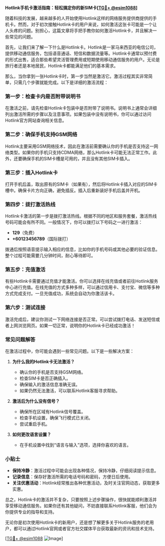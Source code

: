 **Hotlink手机卡激活指南：轻松搞定你的新SIM卡[[TG💪+ @esim1088](https://t.me/s/esim1088)]**

随着科技的发展，越来越多的人开始使用Hotlink这样的网络服务提供商提供的手机卡。然而，对于初次接触Hotlink卡的用户来说，如何激活这张卡可能是一个让人头疼的问题。别担心，这篇文章将手把手教你如何激活Hotlink卡，并且解决一些常见的问题。

首先，让我们来了解一下什么是Hotlink卡。Hotlink是一家马来西亚的电信公司，提供移动通信服务，包括语音通话、短信和数据流量等。Hotlink卡通常以预付费的形式出售，适合那些希望灵活管理费用或短期使用移动通信服务的用户。无论是旅行者还是本地居民，Hotlink卡都能满足他们的基本需求。

那么，当你拿到一张Hotlink卡时，第一步当然是激活它。激活过程其实非常简单，只需几个步骤就能完成。以下是详细的激活流程：

### 第一步：检查卡内是否附带说明书

在激活之前，请先检查Hotlink卡包装中是否附带了说明书。说明书上通常会详细列出激活所需的步骤以及注意事项。如果包装中没有说明书，你可以通过访问Hotlink官方网站查询相关信息。

### 第二步：确保手机支持GSM网络

Hotlink主要采用GSM网络技术，因此在激活前需要确认你的手机是否支持这一网络类型。如果你的手机只支持CDMA网络，那么Hotlink卡可能无法正常工作。此外，还要确保手机的SIM卡槽是可用的，并且没有其他SIM卡插入。

### 第三步：插入Hotlink卡

打开手机后盖，取出原有的SIM卡（如果有），然后将Hotlink卡插入对应的SIM卡槽中。确保卡片方向正确，避免插反。插入后重新装好手机后盖并开机。

### 第四步：拨打激活热线

Hotlink卡激活的第一步是拨打激活热线。根据不同的地区和服务套餐，激活热线号码可能会有所不同。一般情况下，你可以拨打以下号码之一进行激活：

- **129**（免费）
- **+60123456789**（国际拨打）

拨通后按照语音提示输入相应的信息，比如你的手机号码或其他必要的验证信息。整个过程可能需要几分钟时间，耐心等待即可。

### 第五步：充值激活

有些Hotlink卡需要通过充值才能激活。你可以选择在线充值或者前往Hotlink服务中心进行充值。在线充值的方式多种多样，可以通过信用卡、支付宝、微信等多种方式完成支付。一旦充值成功，系统会自动为你激活该卡。

### 第六步：测试连接

激活完成后，建议你测试一下网络连接是否正常。可以尝试拨打电话、发送短信或者上网浏览网页。如果一切正常，说明你的Hotlink卡已经成功激活！

### 常见问题解答

在激活过程中，你可能会遇到一些常见问题。以下是一些解决方案：

1. **为什么我的Hotlink卡无法激活？**
   - 确认你的手机是否支持GSM网络。
   - 检查SIM卡是否正确插入。
   - 确保输入的激活信息准确无误。
   - 如果仍然无法激活，可以联系Hotlink客服寻求帮助。

2. **激活后为什么没有信号？**
   - 确保所在区域有Hotlink信号覆盖。
   - 检查手机设置，确保飞行模式已关闭。
   - 尝试重启手机。

3. **如何更改语言设置？**
   - 在手机设置中找到“语言与输入”选项，选择你喜欢的语言。

### 小贴士

- **保持冷静**：激活过程中可能会出现各种情况，保持冷静，仔细阅读提示信息。
- **记录信息**：保存好激活所需的电话号码和密码，方便日后使用。
- **关注优惠活动**：Hotlink经常推出各种优惠活动，及时关注官网动态，获取更多实惠。

总之，Hotlink卡的激活并不复杂，只要按照上述步骤操作，很快就能顺利激活并享受移动通信服务。如果你还有其他疑问，不妨直接联系Hotlink客服，他们会为你提供专业的指导和支持。

无论你是初次使用Hotlink卡的新用户，还是想了解更多关于Hotlink服务的老用户，都可以通过Hotlink官网或者官方社交媒体平台获取最新的资讯和技术支持。

[[TG💪+ @esim1088](https://t.me/s/esim1088) ![Image](https://i.postimg.cc/4NQfJmqS/Snipaste-2025-05-13-00-14-12.png)]